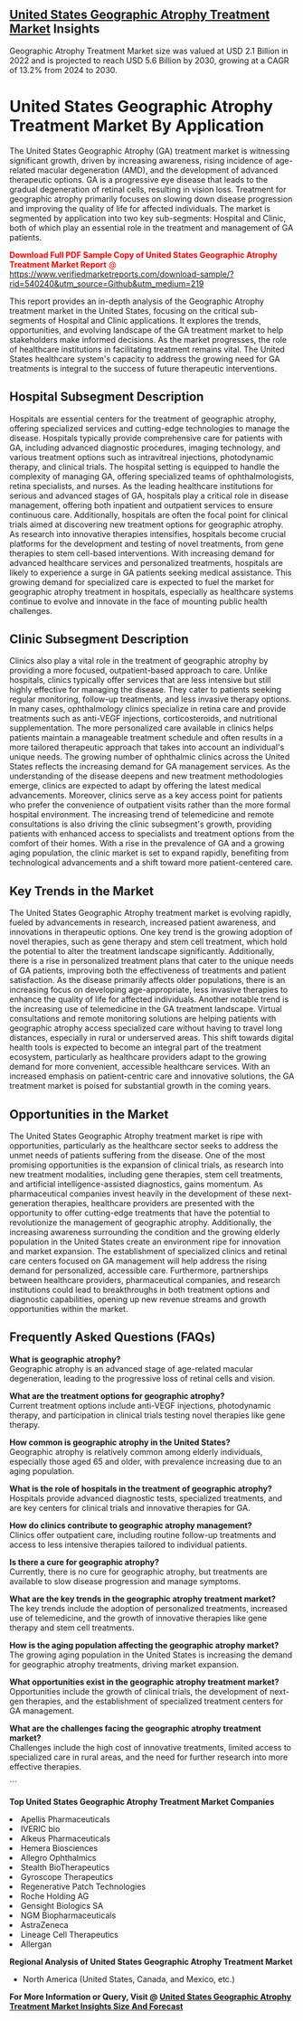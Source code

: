 <h2><a href="https://www.verifiedmarketreports.com/download-sample/?rid=540240&amp;utm_source=Github&amp;utm_medium=219" target="_blank">United States Geographic Atrophy Treatment Market</a> Insights</h2><p>Geographic Atrophy Treatment Market size was valued at USD 2.1 Billion in 2022 and is projected to reach USD 5.6 Billion by 2030, growing at a CAGR of 13.2% from 2024 to 2030.</p><p> <h1>United States Geographic Atrophy Treatment Market By Application</h1> <p>The United States Geographic Atrophy (GA) treatment market is witnessing significant growth, driven by increasing awareness, rising incidence of age-related macular degeneration (AMD), and the development of advanced therapeutic options. GA is a progressive eye disease that leads to the gradual degeneration of retinal cells, resulting in vision loss. Treatment for geographic atrophy primarily focuses on slowing down disease progression and improving the quality of life for affected individuals. The market is segmented by application into two key sub-segments: Hospital and Clinic, both of which play an essential role in the treatment and management of GA patients. <p><span class=""><span style="color: #ff0000;"><strong>Download Full PDF Sample Copy of United States Geographic Atrophy Treatment Market Report</strong> @ </span><a href="https://www.verifiedmarketreports.com/download-sample/?rid=540240&amp;utm_source=Github&amp;utm_medium=219" target="_blank">https://www.verifiedmarketreports.com/download-sample/?rid=540240&amp;utm_source=Github&amp;utm_medium=219</a></span></p> This report provides an in-depth analysis of the Geographic Atrophy treatment market in the United States, focusing on the critical sub-segments of Hospital and Clinic applications. It explores the trends, opportunities, and evolving landscape of the GA treatment market to help stakeholders make informed decisions. As the market progresses, the role of healthcare institutions in facilitating treatment remains vital. The United States healthcare system's capacity to address the growing need for GA treatments is integral to the success of future therapeutic interventions. <h2>Hospital Subsegment Description</h2> <p>Hospitals are essential centers for the treatment of geographic atrophy, offering specialized services and cutting-edge technologies to manage the disease. Hospitals typically provide comprehensive care for patients with GA, including advanced diagnostic procedures, imaging technology, and various treatment options such as intravitreal injections, photodynamic therapy, and clinical trials. The hospital setting is equipped to handle the complexity of managing GA, offering specialized teams of ophthalmologists, retina specialists, and nurses. As the leading healthcare institutions for serious and advanced stages of GA, hospitals play a critical role in disease management, offering both inpatient and outpatient services to ensure continuous care. Additionally, hospitals are often the focal point for clinical trials aimed at discovering new treatment options for geographic atrophy. As research into innovative therapies intensifies, hospitals become crucial platforms for the development and testing of novel treatments, from gene therapies to stem cell-based interventions. With increasing demand for advanced healthcare services and personalized treatments, hospitals are likely to experience a surge in GA patients seeking medical assistance. This growing demand for specialized care is expected to fuel the market for geographic atrophy treatment in hospitals, especially as healthcare systems continue to evolve and innovate in the face of mounting public health challenges.</p> <h2>Clinic Subsegment Description</h2> <p>Clinics also play a vital role in the treatment of geographic atrophy by providing a more focused, outpatient-based approach to care. Unlike hospitals, clinics typically offer services that are less intensive but still highly effective for managing the disease. They cater to patients seeking regular monitoring, follow-up treatments, and less invasive therapy options. In many cases, ophthalmology clinics specialize in retina care and provide treatments such as anti-VEGF injections, corticosteroids, and nutritional supplementation. The more personalized care available in clinics helps patients maintain a manageable treatment schedule and often results in a more tailored therapeutic approach that takes into account an individual's unique needs. The growing number of ophthalmic clinics across the United States reflects the increasing demand for GA management services. As the understanding of the disease deepens and new treatment methodologies emerge, clinics are expected to adapt by offering the latest medical advancements. Moreover, clinics serve as a key access point for patients who prefer the convenience of outpatient visits rather than the more formal hospital environment. The increasing trend of telemedicine and remote consultations is also driving the clinic subsegment's growth, providing patients with enhanced access to specialists and treatment options from the comfort of their homes. With a rise in the prevalence of GA and a growing aging population, the clinic market is set to expand rapidly, benefiting from technological advancements and a shift toward more patient-centered care.</p> <h2>Key Trends in the Market</h2> <p>The United States Geographic Atrophy treatment market is evolving rapidly, fueled by advancements in research, increased patient awareness, and innovations in therapeutic options. One key trend is the growing adoption of novel therapies, such as gene therapy and stem cell treatment, which hold the potential to alter the treatment landscape significantly. Additionally, there is a rise in personalized treatment plans that cater to the unique needs of GA patients, improving both the effectiveness of treatments and patient satisfaction. As the disease primarily affects older populations, there is an increasing focus on developing age-appropriate, less invasive therapies to enhance the quality of life for affected individuals. Another notable trend is the increasing use of telemedicine in the GA treatment landscape. Virtual consultations and remote monitoring solutions are helping patients with geographic atrophy access specialized care without having to travel long distances, especially in rural or underserved areas. This shift towards digital health tools is expected to become an integral part of the treatment ecosystem, particularly as healthcare providers adapt to the growing demand for more convenient, accessible healthcare services. With an increased emphasis on patient-centric care and innovative solutions, the GA treatment market is poised for substantial growth in the coming years.</p> <h2>Opportunities in the Market</h2> <p>The United States Geographic Atrophy treatment market is ripe with opportunities, particularly as the healthcare sector seeks to address the unmet needs of patients suffering from the disease. One of the most promising opportunities is the expansion of clinical trials, as research into new treatment modalities, including gene therapies, stem cell treatments, and artificial intelligence-assisted diagnostics, gains momentum. As pharmaceutical companies invest heavily in the development of these next-generation therapies, healthcare providers are presented with the opportunity to offer cutting-edge treatments that have the potential to revolutionize the management of geographic atrophy. Additionally, the increasing awareness surrounding the condition and the growing elderly population in the United States create an environment ripe for innovation and market expansion. The establishment of specialized clinics and retinal care centers focused on GA management will help address the rising demand for personalized, accessible care. Furthermore, partnerships between healthcare providers, pharmaceutical companies, and research institutions could lead to breakthroughs in both treatment options and diagnostic capabilities, opening up new revenue streams and growth opportunities within the market.</p> <h2>Frequently Asked Questions (FAQs)</h2> <p><strong>What is geographic atrophy?</strong><br>Geographic atrophy is an advanced stage of age-related macular degeneration, leading to the progressive loss of retinal cells and vision.</p> <p><strong>What are the treatment options for geographic atrophy?</strong><br>Current treatment options include anti-VEGF injections, photodynamic therapy, and participation in clinical trials testing novel therapies like gene therapy.</p> <p><strong>How common is geographic atrophy in the United States?</strong><br>Geographic atrophy is relatively common among elderly individuals, especially those aged 65 and older, with prevalence increasing due to an aging population.</p> <p><strong>What is the role of hospitals in the treatment of geographic atrophy?</strong><br>Hospitals provide advanced diagnostic tests, specialized treatments, and are key centers for clinical trials and innovative therapies for GA.</p> <p><strong>How do clinics contribute to geographic atrophy management?</strong><br>Clinics offer outpatient care, including routine follow-up treatments and access to less intensive therapies tailored to individual patients.</p> <p><strong>Is there a cure for geographic atrophy?</strong><br>Currently, there is no cure for geographic atrophy, but treatments are available to slow disease progression and manage symptoms.</p> <p><strong>What are the key trends in the geographic atrophy treatment market?</strong><br>The key trends include the adoption of personalized treatments, increased use of telemedicine, and the growth of innovative therapies like gene therapy and stem cell treatments.</p> <p><strong>How is the aging population affecting the geographic atrophy market?</strong><br>The growing aging population in the United States is increasing the demand for geographic atrophy treatments, driving market expansion.</p> <p><strong>What opportunities exist in the geographic atrophy treatment market?</strong><br>Opportunities include the growth of clinical trials, the development of next-gen therapies, and the establishment of specialized treatment centers for GA management.</p> <p><strong>What are the challenges facing the geographic atrophy treatment market?</strong><br>Challenges include the high cost of innovative treatments, limited access to specialized care in rural areas, and the need for further research into more effective therapies.</p> ```</p><p><strong>Top United States Geographic Atrophy Treatment Market Companies</strong></p><div data-test-id=""><p><li>Apellis Pharmaceuticals</li><li> IVERIC bio</li><li> Alkeus Pharmaceuticals</li><li> Hemera Biosciences</li><li> Allegro Ophthalmics</li><li> Stealth BioTherapeutics</li><li> Gyroscope Therapeutics</li><li> Regenerative Patch Technologies</li><li> Roche Holding AG</li><li> Gensight Biologics SA</li><li> NGM Biopharmaceuticals</li><li> AstraZeneca</li><li> Lineage Cell Therapeutics</li><li> Allergan</li></p><div><strong>Regional Analysis of&nbsp;United States Geographic Atrophy Treatment Market</strong></div><ul><li dir="ltr"><p dir="ltr">North America&nbsp;(United States, Canada, and Mexico, etc.)</p></li></ul><p><strong>For More Information or Query, Visit @&nbsp;</strong><strong><a href="https://www.verifiedmarketreports.com/product/geographic-atrophy-treatment-market/?utm_source=Github&amp;utm_medium=219" target="_blank">United States Geographic Atrophy Treatment Market Insights Size And Forecast</a></strong></p></div>
